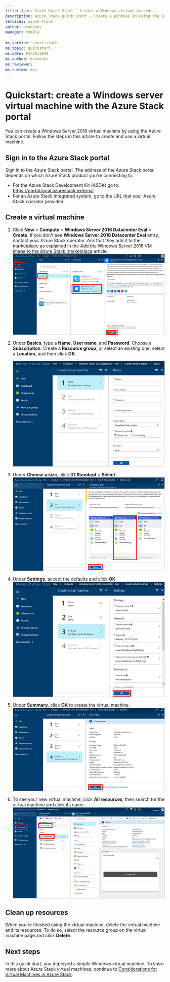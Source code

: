 ```yaml
---
title: Azure Stack Quick Start - Create a Windows virtual machine
description: Azure Stack Quick Start - Create a Windows VM using the portal
services: azure-stack
author: brenduns
manager: femila

ms.service: azure-stack
ms.topic: quickstart
ms.date: 04/20/2018
ms.author: brenduns
ms.reviewer: 
ms.custom: mvc
---
```


# Quickstart: create a Windows server virtual machine with the Azure Stack portal

You can create a Windows Server 2016 virtual machine by using the Azure Stack portal. Follow the steps in this article to create and use a virtual machine.

## Sign in to the Azure Stack portal

Sign in to the Azure Stack portal. The address of the Azure Stack portal depends on which Azure Stack product you're connecting to:

* For the Azure Stack Development Kit (ASDK) go to: https://portal.local.azurestack.external.
* For an Azure Stack integrated system, go to the URL that your Azure Stack operator provided.

## Create a virtual machine

1. Click **New** > **Compute** > **Windows Server 2016 Datacenter Eval** > **Create**. If you don't see **Windows Server 2016 Datacenter Eval** entry, contact your Azure Stack operator. Ask that they add it to the marketplace as explained in the [Add the Windows Server 2016 VM image to the Azure Stack marketplace](../azure-stack-add-default-image.md) article.
    ![Steps to create a Windows virtual machine in portal](media/azure-stack-quick-windows-portal/image01.png)
2. Under **Basics**, type a **Name**, **User name**, and **Password**. Choose a **Subscription**. Create a **Resource group**, or select an existing one, select a **Location**, and then click **OK**.

    ![Configure basic settings](media/azure-stack-quick-windows-portal/image02.png)
3. Under **Choose a size**, click **D1 Standard** > **Select**.
    ![Choose size of virtual machine](media/azure-stack-quick-windows-portal/image03.png)
4. Under **Settings**, accept the defaults and click **OK**.
    ![Configure virtual machine settings](media/azure-stack-quick-windows-portal/image04.png)
5. Under **Summary**, click **OK** to create the virtual machine.
    ![View summary and create virtual machine](media/azure-stack-quick-windows-portal/image05.png)
6. To see your new virtual machine, click **All resources**, then search for the virtual machine and click its name.
    ![See virtual machine](media/azure-stack-quick-windows-portal/image06.png)

## Clean up resources

When you're finished using the virtual machine, delete the virtual machine and its resources. To do so, select the resource group on the virtual machine page and click **Delete**.

## Next steps

In this quick start, you deployed a simple Windows virtual machine. To learn more about Azure Stack virtual machines, continue to [Considerations for Virtual Machines in Azure Stack](azure-stack-vm-considerations.md).
